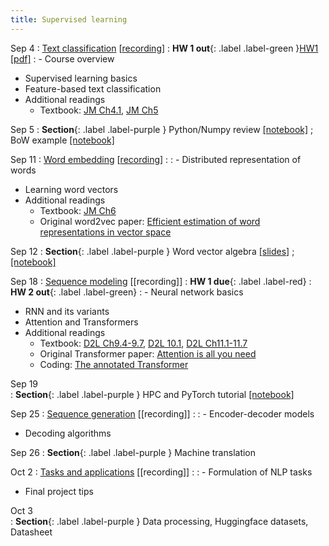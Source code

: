 ```yaml
---
title: Supervised learning 
---
```


Sep 4
: [Text classification](https://nyu-cs2590.github.io/course-material/fall2024/lecture/lec01/main.pdf) [[recording](https://nyu.zoom.us/rec/share/enf8wSBbYN1_dx787KnhOfMsCK3zE4Uveeib5Kspr3Xbjrl2oT05Cvz_GajKAMdm.oV0KLJwIXay9ErsA)]
  : **HW 1 out**{: .label .label-green }[HW1](https://github.com/nyu-cs2590/course-material/blob/gh-pages/fall2024/assignment/hw1/hw1.zip?raw=true) [[pdf]](https://nyu-cs2590.github.io/course-material/fall2024/assignment/hw1/hw1.pdf)
: - Course overview
  - Supervised learning basics
  - Feature-based text classification
  - Additional readings
    - Textbook: [JM Ch4.1](https://web.stanford.edu/~jurafsky/slp3/4.pdf), [JM Ch5](https://web.stanford.edu/~jurafsky/slp3/5.pdf)

Sep 5 
: **Section**{: .label .label-purple } Python/Numpy review [[notebook]](https://nyu-cs2590.github.io/course-material/fall2024/section/sec01/python_numpy_tutorial.ipynb) ; BoW example [[notebook]](https://nyu-cs2590.github.io/course-material/fall2024/section/sec01/BagOfWords.ipynb) 

Sep 11 
: [Word embedding](https://nyu-cs2590.github.io/course-material/fall2024/lecture/lec02/main.pdf) [[recording](https://nyu.zoom.us/rec/share/HiGUBIoGz8T57qa52kK4tr2_7CTmJBMDSMt7AmV3pCShhGZIUaRKJZG2xJO8Esx3.RCq3e6PZ_iQMoiYk)]
  : 
: - Distributed representation of words
  - Learning word vectors
  - Additional readings
    - Textbook: [JM Ch6](https://web.stanford.edu/~jurafsky/slp3/6.pdf)
    - Original word2vec paper: [Efficient estimation of word representations in vector space](https://arxiv.org/pdf/1301.3781)

Sep 12
: **Section**{: .label .label-purple } Word vector algebra [[slides]](https://nyu-cs2590.github.io/course-material/fall2024/section/sec02/sec02.pdf) ; [[notebook]](https://nyu-cs2590.github.io/course-material/fall2024/section/sec02/sec02.ipynb)

Sep 18 
: [Sequence modeling](https://nyu-cs2590.github.io/course-material/fall2024/lecture/lec03/main.pdf) [[recording]]
  : **HW 1 due**{: .label .label-red}
  : **HW 2 out**{: .label .label-green}
: - Neural network basics
  - RNN and its variants 
  - Attention and Transformers
  - Additional readings
    - Textbook: [D2L Ch9.4-9.7](https://d2l.ai/chapter_recurrent-neural-networks/index.html), [D2L 10.1](https://d2l.ai/chapter_recurrent-modern/lstm.html), [D2L Ch11.1-11.7](https://d2l.ai/chapter_recurrent-neural-networks/index.html)
    - Original Transformer paper: [Attention is all you need](https://arxiv.org/pdf/1706.03762)
    - Coding: [The annotated Transformer](https://nlp.seas.harvard.edu/annotated-transformer/)

Sep 19           
: **Section**{: .label .label-purple } HPC and PyTorch tutorial [[notebook]](https://colab.research.google.com/drive/1v0M4XwEPysR7_EnnyjMGAJlZBjYqqHWh?usp=sharing)

Sep 25
: [Sequence generation]() [[recording]]
    : 
: - Encoder-decoder models
  - Decoding algorithms

Sep 26
: **Section**{: .label .label-purple } Machine translation

Oct 2
: [Tasks and applications]() [[recording]]
  : 
: - Formulation of NLP tasks
  - Final project tips 

Oct 3           
: **Section**{: .label .label-purple } Data processing, Huggingface datasets, Datasheet 

